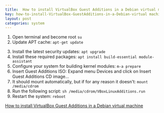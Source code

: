 ```yaml
---
title:  How to install VirtualBox Guest Additions in a Debian virtual machine
key: how-to-install-VirtualBox-GuestAdditions-in-a-Debian-virtual machine
layout: post
categories: system
---
```



1. Open terminal and become root ```su```
2. Update APT cache: ```apt-get update```

<!--more-->

3. Install the latest security updates: ```apt upgrade```
4. Install these required packages: ```apt install build-essential module-assistant```
5. Configure your system for building kernel modules: ```m-a prepare```
6. Insert Guest Additions ISO: Expand menu Devices and click on Insert Guest Additions CD image...
7. It should mount automatically, but if for any reason it doesn't: ```mount /media/cdrom```
8. Run the following script: ```sh /media/cdrom/VBoxLinuxAdditions.run```
9. Restart the system: ```reboot```

[How to install VirtualBox Guest Additions in a Debian virtual machine](https://unix.stackexchange.com/questions/286934/how-to-install-virtualbox-guest-additions-in-a-debian-virtual-machine)